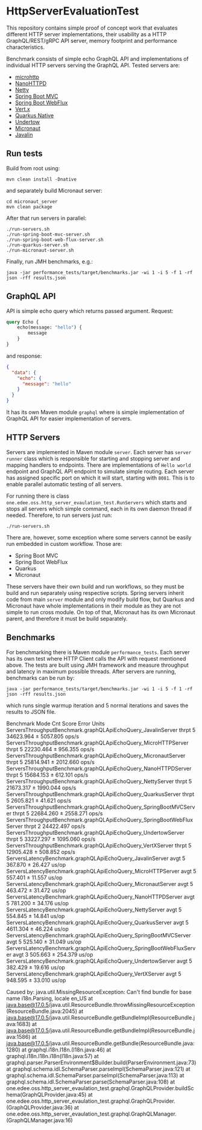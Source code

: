 # HttpServerEvaluationTest

This repository contains simple proof of concept work that evaluates different HTTP server implementations, 
their usability as a HTTP GraphQL/REST/gRPC API server, memory footprint and performance characteristics.

Benchmark consists of simple echo GraphQL API and implementations of individual HTTP servers serving the GraphQL API.
Tested servers are:

- [microhttp](https://github.com/ebarlas/microhttp)
- [NanoHTTPD](https://github.com/NanoHttpd/nanohttpd)
- [Netty](https://github.com/netty/netty)
- [Spring Boot MVC](https://docs.spring.io/spring-framework/docs/current/reference/html/web.html#spring-web)
- [Spring Boot WebFlux](https://docs.spring.io/spring-framework/docs/current/reference/html/web-reactive.html#spring-webflux)
- [Vert.x](https://github.com/eclipse-vertx/vert.x)
- [Quarkus Native](https://quarkus.io/)
- [Undertow](https://github.com/undertow-io/undertow)
- [Micronaut](https://micronaut.io/)
- [Javalin](https://github.com/tipsy/javalin)

## Run tests

Build from root using:
```
mvn clean install -Dnative
```
and separately build Micronaut server:
```
cd micronaut_server
mvn clean package
```

After that run servers in parallel:
```
./run-servers.sh
./run-spring-boot-mvc-server.sh
./run-spring-boot-web-flux-server.sh
./run-quarkus-server.sh
./run-micronaut-server.sh
```

Finally, run JMH benchmarks, e.g.:
```
java -jar performance_tests/target/benchmarks.jar -wi 1 -i 5 -f 1 -rf json -rff results.json
```

## GraphQL API

API is simple echo query which returns passed argument.
Request:
```graphql
query Echo {
    echo(message: "hello") {
        message
    }
}
```
and response:
```json
{
  "data": {
    "echo": {
      "message": "hello"
    }
  }
}
```

It has its own Maven module `graphql` where is simple implementation of GraphQL API for easier implementation of servers.

## HTTP Servers

Servers are implemented in Maven module `server`.
Each server has `server runner` class which is responsible for starting and stopping server and mapping handlers
to endpoints.
There are implementations of `Hello world` endpoint and GraphQL API endpoint to simulate simple routing.
Each server has assigned specific port on which it will start, starting with `8081`.
This is to enable parallel automatic testing of all servers.

For running there is class `one.edee.oss.http_server_evaulation_test.RunServers` which starts and stops all servers
which simple command, each in its own daemon thread if needed.
Therefore, to run servers just run:
```
./run-servers.sh
```

There are, however, some exception where some servers cannot be easily run embedded in custom workflow.
Those are:

- Spring Boot MVC
- Spring Boot WebFlux
- Quarkus
- Micronaut

These servers have their own build and run workflows, so they must be build and run separately using respective scripts.
Spring servers inherit code from main `server` module and only modify build flow, but Quarkus and Micronaut
have whole implementations in their module as they are not simple to run cross module.
On top of that, Micronaut has its own Micronaut parent, and therefore it must be build separately. 

## Benchmarks

For benchmarking there is Maven module `performance_tests`.
Each server has its own test where HTTP Client calls the API with request mentioned above.
The tests are built using JMH framework and measure throughput and latency in maximum possible threads.
After servers are running, benchmarks can be run by:
```
java -jar performance_tests/target/benchmarks.jar -wi 1 -i 5 -f 1 -rf json -rff results.json
```
which runs single warmup iteration and 5 normal iterations and saves the results to JSON file. 


Benchmark                                                                Mode  Cnt      Score      Error  Units
ServersThroughputBenchmark.graphQLApiEchoQuery_JavalinServer            thrpt    5  34623.964 ± 5057.805  ops/s
ServersThroughputBenchmark.graphQLApiEchoQuery_MicroHTTPServer          thrpt    5  22230.464 ±  956.355  ops/s
ServersThroughputBenchmark.graphQLApiEchoQuery_MicronautServer          thrpt    5  25814.941 ± 2012.660  ops/s
ServersThroughputBenchmark.graphQLApiEchoQuery_NanoHTTPDServer          thrpt    5  15684.153 ±  612.101  ops/s
ServersThroughputBenchmark.graphQLApiEchoQuery_NettyServer              thrpt    5  21673.317 ± 1990.044  ops/s
ServersThroughputBenchmark.graphQLApiEchoQuery_QuarkusServer            thrpt    5   2605.821 ±   41.621  ops/s
ServersThroughputBenchmark.graphQLApiEchoQuery_SpringBootMVCServer      thrpt    5  22684.260 ± 2558.271  ops/s
ServersThroughputBenchmark.graphQLApiEchoQuery_SpringBootWebFluxServer  thrpt    2  24422.497             ops/s
ServersThroughputBenchmark.graphQLApiEchoQuery_UndertowServer           thrpt    5  33227.297 ± 1095.060  ops/s
ServersThroughputBenchmark.graphQLApiEchoQuery_VertXServer              thrpt    5  12905.428 ±  508.852  ops/s
ServersLatencyBenchmark.graphQLApiEchoQuery_JavalinServer                avgt    5    367.870 ±   26.427  us/op
ServersLatencyBenchmark.graphQLApiEchoQuery_MicroHTTPServer              avgt    5    557.401 ±   11.557  us/op
ServersLatencyBenchmark.graphQLApiEchoQuery_MicronautServer              avgt    5    463.472 ±   31.472  us/op
ServersLatencyBenchmark.graphQLApiEchoQuery_NanoHTTPDServer              avgt    5    781.200 ±   34.176  us/op
ServersLatencyBenchmark.graphQLApiEchoQuery_NettyServer                  avgt    5    554.845 ±   14.841  us/op
ServersLatencyBenchmark.graphQLApiEchoQuery_QuarkusServer                avgt    5   4611.304 ±   46.224  us/op
ServersLatencyBenchmark.graphQLApiEchoQuery_SpringBootMVCServer          avgt    5    525.140 ±   31.049  us/op
ServersLatencyBenchmark.graphQLApiEchoQuery_SpringBootWebFluxServer      avgt    3    505.663 ±  254.379  us/op
ServersLatencyBenchmark.graphQLApiEchoQuery_UndertowServer               avgt    5    382.429 ±   19.616  us/op
ServersLatencyBenchmark.graphQLApiEchoQuery_VertXServer                  avgt    5    948.595 ±   33.010  us/op

Caused by: java.util.MissingResourceException: Can't find bundle for base name i18n.Parsing, locale en_US
at java.base@17.0.5/java.util.ResourceBundle.throwMissingResourceException(ResourceBundle.java:2045)
at java.base@17.0.5/java.util.ResourceBundle.getBundleImpl(ResourceBundle.java:1683)
at java.base@17.0.5/java.util.ResourceBundle.getBundleImpl(ResourceBundle.java:1586)
at java.base@17.0.5/java.util.ResourceBundle.getBundle(ResourceBundle.java:1280)
at graphql.i18n.I18n.<init>(I18n.java:46)
at graphql.i18n.I18n.i18n(I18n.java:57)
at graphql.parser.ParserEnvironment$Builder.build(ParserEnvironment.java:73)
at graphql.schema.idl.SchemaParser.parseImpl(SchemaParser.java:121)
at graphql.schema.idl.SchemaParser.parseImpl(SchemaParser.java:113)
at graphql.schema.idl.SchemaParser.parse(SchemaParser.java:108)
at one.edee.oss.http_server_evaulation_test.graphql.GraphQLProvider.buildSchema(GraphQLProvider.java:45)
at one.edee.oss.http_server_evaulation_test.graphql.GraphQLProvider.<init>(GraphQLProvider.java:36)
at one.edee.oss.http_server_evaulation_test.graphql.GraphQLManager.<init>(GraphQLManager.java:16)
